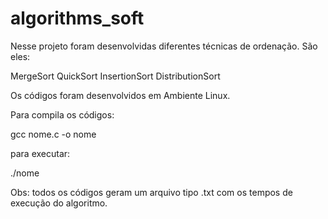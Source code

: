 # algorithms_soft

Nesse projeto foram desenvolvidas diferentes técnicas de ordenação. São eles:

  MergeSort
  QuickSort
  InsertionSort
  DistributionSort

Os códigos foram desenvolvidos em Ambiente Linux.

Para compila os códigos:

gcc nome.c -o nome

para executar:

./nome

Obs: todos os códigos geram um arquivo tipo .txt com os tempos de execução do algoritmo.
